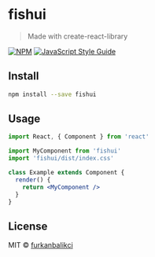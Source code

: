 # fishui

> Made with create-react-library

[![NPM](https://img.shields.io/npm/v/fishui.svg)](https://www.npmjs.com/package/fishui) [![JavaScript Style Guide](https://img.shields.io/badge/code_style-standard-brightgreen.svg)](https://standardjs.com)

## Install

```bash
npm install --save fishui
```

## Usage

```jsx
import React, { Component } from 'react'

import MyComponent from 'fishui'
import 'fishui/dist/index.css'

class Example extends Component {
  render() {
    return <MyComponent />
  }
}
```

## License

MIT © [furkanbaIikci](https://github.com/furkanbaIikci)
